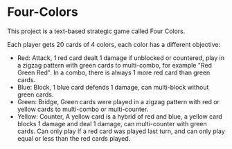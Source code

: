 # Four-Colors
This project is a text-based strategic game called Four Colors.

Each player gets 20 cards of 4 colors, each color has a different objective:
- Red: Attack, 1 red card dealt 1 damage if unblocked or countered, play in a zigzag pattern with green cards to multi-combo,
for example "Red Green Red". In a combo, there is always 1 more red card than green cards.
- Blue: Block, 1 blue card defends 1 damage, can multi-block without green cards.
- Green: Bridge, Green cards were played in a zigzag pattern with red or yellow cards to multi-combo or multi-counter.
- Yellow: Counter, A yellow card is a hybrid of red and blue, a yellow card blocks 1 damage and deal 1 damage, can multi-counter with green cards.
Can only play if a red card was played last turn, and can only play equal or less than the red cards 
played.
